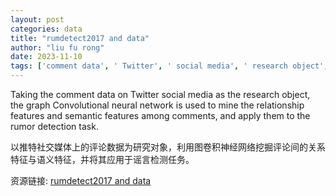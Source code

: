 ```yaml
---
layout: post
categories: data
title: "rumdetect2017 and data"
author: "liu fu rong"
date: 2023-11-10
tags: ['comment data', ' Twitter', ' social media', ' research object', ' graph Convolutional neural network', ' relationship features', ' semantic features', ' rumor detection']
---
```


Taking the comment data on Twitter social media as the research object, the graph Convolutional neural network is used to mine the relationship features and semantic features among comments, and apply them to the rumor detection task.

以推特社交媒体上的评论数据为研究对象，利用图卷积神经网络挖掘评论间的关系特征与语义特征，并将其应用于谣言检测任务。

资源链接: [rumdetect2017 and data](https://doi.org/10.57760/sciencedb.j00133.00299)

